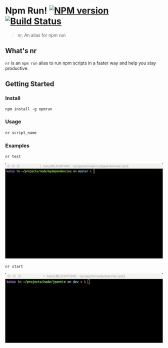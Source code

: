 # Npm Run! [![NPM version][npm-image]][npm-url] [![Build Status][travis-image]][travis-url]

> nr, An alias for npm run

## What's nr 

`nr` is an  `npm run` alias to run npm scripts in a faster way and help you stay productive.

## Getting Started

### Install

```
npm install -g npmrun
```

### Usage 

```sh
nr script_name
```

### Examples

```sh
nr test
```

![nr test](docs/images/nr_test.gif)


```
nr start
```

![nr start](docs/images/nr_start.gif)


[downloads-image]: http://img.shields.io/npm/dm/npmrun.svg
[npm-url]: https://www.npmjs.org/package/npmrun
[npm-image]: http://img.shields.io/npm/v/npmrun.svg

[travis-url]: https://travis-ci.org/jansanchez/npmrun
[travis-image]: http://img.shields.io/travis/jansanchez/npmrun.svg

[coveralls-url]: https://coveralls.io/r/jansanchez/npmrun
[coveralls-image]: https://img.shields.io/coveralls/jansanchez/npmrun.svg

